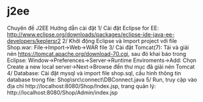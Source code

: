 # j2ee
Chuyên đề J2EE
Hướng dẫn cài đặt
  1/ Cài đặt Eclipse for EE: http://www.eclipse.org/downloads/packages/eclipse-ide-java-ee-developers/keplersr2
  2/ Khởi động Eclipse và Import project với file Shop.war: File->Import->Web->WAR file
  3/ Cài đặt Tomcat(7): Tải và giải nén https://tomcat.apache.org/download-70.cgi, sau đó khai báo trong Eclipse: Window->Preferences->Server->Runtime Enviroments->Add: Chọn Create a new local server->Next->Browse đến thư mục đã giải nén Tomcat
  4/ Database: Cài đặt mysql và import file shop.sql, cấu hình thông tin database trong file: Shop\src\connect\DBConnect.java
  5/ Run, truy cập vào địa chỉ http://localhost:8080/Shop/Index.jsp, trang quản lý: http://localhost:8080/Shop/Admin/index.jsp
